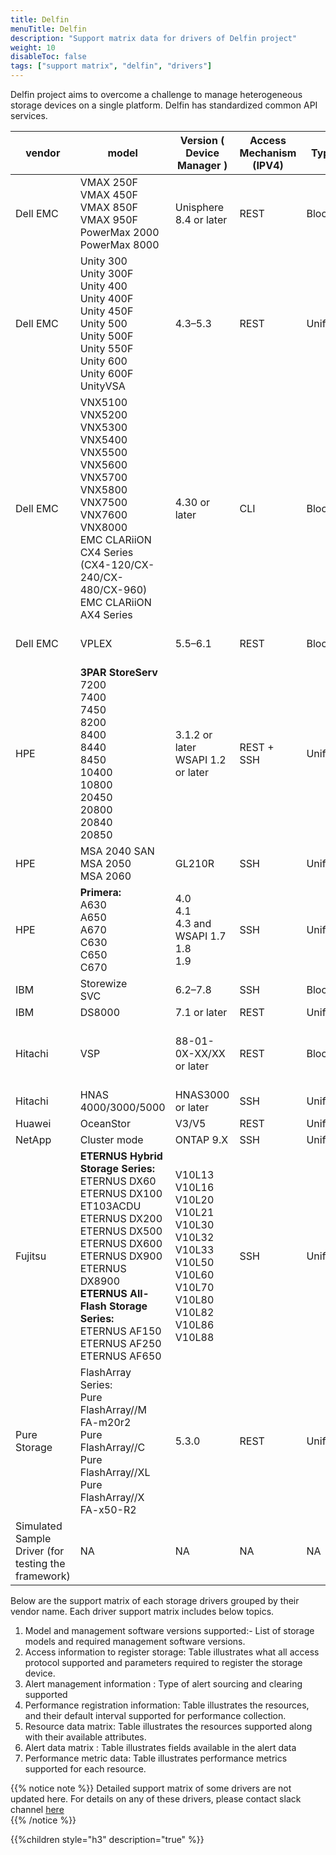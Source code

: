 ```yaml
---
title: Delfin
menuTitle: Delfin
description: "Support matrix data for drivers of Delfin project"
weight: 10
disableToc: false
tags: ["support matrix", "delfin", "drivers"] 
---
```


Delfin project aims to overcome a challenge to manage heterogeneous storage devices on a single platform.
Delfin has standardized common API services. 

| vendor                                              | model                     | Version ( Device Manager )         | Access Mechanism (IPV4) | Type    | Basic Device Information | Storage Pool | LUN | Controller | Port | Disk | Qtree | Quota | File system | Share | Capacity Information | SNMP Trap | Alarm Query | Alarm Clearance | Performance Metrics | Remarks/Constraints                                                                                                                                                                                     |   |
|-----------------------------------------------------|---------------------------|------------------------------------|-------------------------|---------|--------------------------|--------------|-----|------------|------|------|-------|-------|-------------|-------|----------------------|-----------|-------------|-----------------|---------------------|---------------------------------------------------------------------------------------------------------------------------------------------------------------------------------------------------------|---|
| Dell EMC                                            | VMAX 250F<br>VMAX 450F<br>VMAX 850F<br>VMAX 950F<br>PowerMax 2000<br>PowerMax 8000 | Unisphere 8.4 or later             | REST                    | Block   | √                        | √            | √   | √          | √    | √    | NA    | NA    | NA          | NA    | √                    | √         | √           | √               | √                   | 1.The Embedded Management suite needs to be installed on the VMAX array to support Embedded Unisphere.  |   |
| Dell EMC                                            | Unity 300<br>Unity 300F<br>Unity 400<br>Unity 400F<br>Unity 450F<br>Unity 500<br>Unity 500F<br>Unity 550F<br>Unity 600<br>Unity 600F<br>UnityVSA                   | 4.3–5.3                            | REST                    | Unified | √                        | √            | √   | √          | √    | √    | √     | √     | √           | √     | √                    | √         | √           | √               | ×                   |                                                                                                                                                                                                         |   |
| Dell EMC                                            | VNX5100<br>VNX5200<br>VNX5300<br>VNX5400<br>VNX5500<br>VNX5600<br>VNX5700<br>VNX5800<br>VNX7500<br>VNX7600<br>VNX8000<br>EMC CLARiiON CX4 Series<br>  (CX4-120/CX-240/CX-480/CX-960)<br>EMC CLARiiON AX4 Series               | 4.30 or later                      | CLI                     | Block   | √                        | √            | √   | √          | √    | √    | NA    | NA    | NA          | NA    | √                    | √         | ×           | ×               | ×                   | 1\. Before connecting a Dell EMC VNX Block storage device, install Navisphere Secure CLI on delfin installed node.                                                                                      |   |
| Dell EMC                                            | VPLEX                     | 5.5–6.1                            | REST                    | Block   | √                        | √            | √   | √          | √    | ×    | NA    | NA    | NA          | NA    | √                    | √         | ×           | ×               | ×                   | 1\. Only the VPLEX local mode is supported.                                                                                                                                                             |   |
| HPE                                                 | **3PAR StoreServ**<br>7200<br>7400<br>7450<br>8200<br>8400<br>8440<br>8450<br>10400<br>10800<br>20450<br>20800<br>20840<br>20850                      | 3.1.2 or later<br>WSAPI 1.2 or later | REST + SSH              | Unified | √                        | √            | √   | √          | √    | √    | ×     | ×     | ×           | ×     | √                    | √         | √           | √               | ×                   |                                                                                                                                                                                                         |   |
| HPE                                                 | MSA 2040 SAN<br>MSA 2050<br>MSA 2060 | GL210R                      | SSH                     | Unified | √                        | √            | √   | √          | √    | √    | ×     | ×     | ×           | ×     | √                    | √         | √           | ×               | ×                   |                                                                                                                                                                                                         |   |
| HPE                                                 | **Primera:**<br>A630<br>A650<br>A670<br>C630<br>C650<br>C670 | 4.0<br>4.1<br>4.3 and WSAPI 1.7<br>1.8<br>1.9 | SSH                     | Unified | √                        | √            | √   | √          | √    | √    | ×     | ×     | ×           | ×     | √                    | √         | √           | √               | ×                   |                                                                                                                                                                                                         |   |
| IBM                                                 | Storewize<br>SVC            | 6.2–7.8                            | SSH                     | Block   | √                        | √            | √   | √          | √    | √    | NA    | NA    | NA          | NA    | √                    | √         | √           | √               | ×                   |                                                                                                                                                                                                         |   |
| IBM                                                 | DS8000                    | 7.1 or later                       | REST                    | Unified | √                        | √            | √   | √          | √    | ×    | ×     | ×     | ×           | ×     | √                    | ×         | √           | ×               | ×                   |                                                                                                                                                                                                         |   |
| Hitachi                                             | VSP                       | 88-01-0X-XX/XX or later            | REST                    | Block   | √                        | √            | √   | √          | √    | √    | NA    | NA    | NA          | NA    | √                    | √         | √           | ×               | ×                   | 1\. The Configuration Manager REST service needs to be installed on the VSP devices.                                                                                                                    |   |
| Hitachi                                             | HNAS 4000/3000/5000       | HNAS3000 or later                  | SSH                     | Unified | √                        | √            | ×   | √          | √    | √    | √     | √     | √           | √     | √                    | √         | √           | ×               | ×                   |                                                                                                                     |   |
| Huawei                                              | OceanStor                 | V3/V5                              | REST                    | Unified | √                        | √            | √   | √          | √    | √    | √     | √     | √           | √     | √                    | √         | √           | √               | √                   |                                                                                                                                                                                                         |   |
| NetApp                                              | Cluster mode              | ONTAP 9.X                          | SSH                     | Unified | √                        | √            | √   | √          | √    | √    | √     | √     | √           | √     | √                    | √         | √           | √               | √                   |                                                                                                                                                                                                         |   |
| Fujitsu                                             | **ETERNUS Hybrid Storage Series:**<br>ETERNUS DX60<br>ETERNUS DX100<br>ET103ACDU<br>ETERNUS DX200<br>ETERNUS DX500<br>ETERNUS DX600<br>ETERNUS DX900<br>ETERNUS DX8900<br>**ETERNUS All-Flash Storage Series:**<br>ETERNUS AF150<br>ETERNUS AF250<br>ETERNUS AF650        | V10L13<br>V10L16<br>V10L20<br>V10L21<br>V10L30<br>V10L32<br>V10L33<br>V10L50<br>V10L60<br>V10L70<br>V10L80<br>V10L82<br>V10L86<br>V10L88                              | SSH                     | Unified | √                        | √            | √   | √          | √    | √    | ×     | ×     | ×           | ×     | √                    | √         | √           | ×               | ×                   |                                                                                                                                                                                                         |   |
| Pure Storage                                        | FlashArray Series:<br>Pure FlashArray//M<br>FA-m20r2<br>Pure FlashArray//C<br>Pure FlashArray//XL<br>Pure FlashArray//X<br>FA-x50-R2 | 5.3.0                              | REST                    | Unified | √                        | ×            | √   | √          | √    | √    | ×     | ×     | ×           | ×     | √                    | ×         | √           | ×               | ×                   |                                                                                                                                                                                                         |   |
| Simulated Sample Driver (for testing the framework) | NA                        | NA                                 | NA                      | NA      | √                        | √            | √   | √          | √    | √    | √     | √     | √           | √     | √                    | √         | √           | √               | √                   | 1\. Used only for framework testing purpose                                                                                                                                                             |   |                                                           |                                                          |

Below are the support matrix of each storage drivers grouped by their vendor name.
Each driver support matrix includes below topics.


1. Model and management software versions supported:- List of storage models and required management software versions.  
2. Access information to register storage: Table illustrates what all access protocol supported and parameters required to register the storage device.  
3. Alert management information : Type of alert sourcing and clearing supported
4. Performance registration information: Table illustrates the resources, and their default interval supported for performance collection.
5. Resource data matrix: Table illustrates the resources supported along with their available attributes.
6. Alert data matrix : Table illustrates fields available in the alert data
7. Performance metric data: Table illustrates performance metrics supported for each resource.

{{% notice note %}}
Detailed support matrix of some drivers are not updated here. 
For details on any of these drivers, please contact slack channel [here](https://app.slack.com/client/T2YSV6N2J/C01FW6Y7YTD/thread/C01D1L72Z8D-1613845945.021400?cdn_fallback=1)  
{{% /notice %}}

{{%children style="h3" description="true" %}}  
